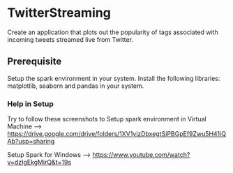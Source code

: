 # TwitterStreaming
Create an application that plots out the popularity of tags associated with incoming tweets streamed live from Twitter.

## Prerequisite
Setup the spark environment in your system.
Install the following libraries: matplotlib, seaborn and pandas in your system.

### Help in Setup
Try to follow these screenshots to Setup spark environment in Virtual Machine --> https://drive.google.com/drive/folders/1XV1yizDbxegtSiPBGpEf9Zwu5H41iQAb?usp=sharing

Setup Spark for Windows --> https://www.youtube.com/watch?v=dzIgEkgMirQ&t=19s
